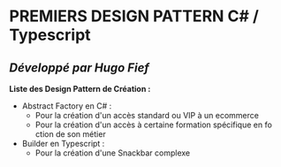 # PREMIERS DESIGN PATTERN C# / Typescript

## ***Développé par Hugo Fief***

**Liste des Design Pattern de Création :**  

- Abstract Factory en C# :
  - Pour la création d'un accès standard ou VIP à un ecommerce
  - Pour la création d'un accès à certaine formation spécifique en fo ction de son métier
- Builder en Typescript :
  - Pour la création d'une Snackbar complexe

